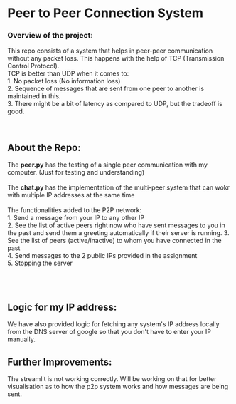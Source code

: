 <h1><b>Peer to Peer Connection System</b></h1>
<h3> Overview of the project: </h3>
<p> This repo consists of a system that helps in peer-peer communication without any packet loss. This happens with the help of TCP (Transmission Control Protocol). <br>
TCP is better than UDP when it comes to:<br>
1. No packet loss (No information loss)<br>
2. Sequence of messages that are sent from one peer to another is maintained in this.<br>
3. There might be a bit of latency as compared to UDP, but the tradeoff is good.</p><br>

<h2> About the Repo:</h2>
<p> The <b>peer.py</b> has the testing of a single peer communication with my computer. (Just for testing and understanding)<br><br>
The <b>chat.py</b> has the implementation of the multi-peer system that can wokr with multiple IP addresses at the same time<br><br>
The functionalities added to the P2P network:<br>
1. Send a message from your IP to any other IP<br>
2. See the list of active peers right now who have sent messages to you in the past and send them a greeting automatically if their server is running.
3. See the list of peers (active/inactive) to whom you have connected in the past<br>
4. Send messages to the 2 public IPs provided in the assignment<br>
5. Stopping the server</p><br>
<br>
<h2>Logic for my IP address:</h2>
<p>We have also provided logic for fetching any system's IP address locally from the DNS server of google so that you don't have to enter your IP manually.</p>

<h2> Further Improvements:</h2>
<p> The streamlit is not working correctly. Will be working on that for better visualisation as to how the p2p system works and how messages are being sent.</p>

